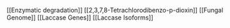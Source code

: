 [[Enzymatic degradation]]
[[2,3,7,8-Tetrachlorodibenzo-p-dioxin]]
[[Fungal Genome]]
[[Laccase Genes]]
[[Laccase Isoforms]]
